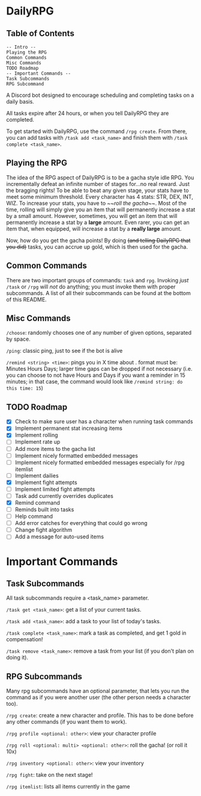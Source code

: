 # DailyRPG

## Table of Contents

```
-- Intro --
Playing the RPG
Common Commands
Misc Commands
TODO Roadmap
-- Important Commands --
Task Subcommands
RPG Subcommand
```

A Discord bot designed to encourage scheduling and completing tasks on a daily basis.

All tasks expire after 24 hours, or when you tell DailyRPG they are completed.

To get started with DailyRPG, use the command `/rpg create`. From there, you can add tasks with `/task add <task_name>` and finish them with `/task complete <task_name>`.

## Playing the RPG

The idea of the RPG aspect of DailyRPG is to be a gacha style idle RPG. You incrementally defeat an infinite number of stages for...no real reward. Just the bragging rights! To be able to beat any given stage, your stats have to meet some minimum threshold. Every character has 4 stats: STR, DEX, INT, WIZ. To increase your stats, you have to _\~\~roll the gacha\~\~_. Most of the time, rolling will simply give you an item that will permanently increase a stat by a small amount. However, sometimes, you will get an item that will permanently increase a stat by a **large** amount. Even rarer, you can get an item that, when equipped, will increase a stat by a **really large** amount.

Now, how do you get the gacha points! By doing ~~(and telling DailyRPG that you did)~~ tasks, you can accrue up gold, which is then used for the gacha.

## Common Commands

There are two important groups of commands: `task` and `rpg`. Invoking _just_ `/task` or `/rpg` will _not_ do anything; you must invoke them with proper subcommands. A list of all their subcommands can be found at the bottom of this README.

## Misc Commands

`/choose`: randomly chooses one of any number of given options, separated by space.

`/ping`: classic ping, just to see if the bot is alive

`/remind <string> <time>`: pings you in X time about <reminder>. <time> format must be: Minutes Hours Days; larger time gaps can be dropped if not necessary (i.e. you can choose to not have Hours and Days if you want a reminder in 15 minutes; in that case, the command would look like `/remind string: do this time: 15`)

## TODO Roadmap

- [x] Check to make sure user has a character when running task commands
- [x] Implement permanent stat increasing items
- [x] Implement rolling
- [ ] Implement rate up
- [ ] Add more items to the gacha list
- [ ] Implement nicely formatted embedded messages
- [ ] Implement nicely formatted embedded messages especially for /rpg itemlist
- [ ] Implement dailies
- [x] Implement fight attempts
- [ ] Implement limited fight attempts
- [ ] Task add currently overrides duplicates
- [x] Remind command
- [ ] Reminds built into tasks
- [ ] Help command
- [ ] Add error catches for everything that could go wrong
- [ ] Change fight algorithm
- [ ] Add a message for auto-used items

# Important Commands

## Task Subcommands

All task subcommands require a <task_name> parameter.

`/task get <task_name>`: get a list of your current tasks.

`/task add <task_name>`: add a task to your list of today's tasks.

`/task complete <task_name>`: mark a task as completed, and get 1 gold in compensation!

`/task remove <task_name>`: remove a task from your list (if you don't plan on doing it).

## RPG Subcommands

Many rpg subcommands have an optional <other> parameter, that lets you run the command as if you were another user (the other person needs a character too).

`/rpg create`: create a new character and profile. This has to be done before any other commands (if you want them to work).

`/rpg profile <optional: other>`: view your character profile

`/rpg roll <optional: multi> <optional: other>`: roll the gacha! (or roll it 10x)

`/rpg inventory <optional: other>`: view your inventory

`/rpg fight`: take on the next stage!

`/rpg itemlist`: lists all items currently in the game

